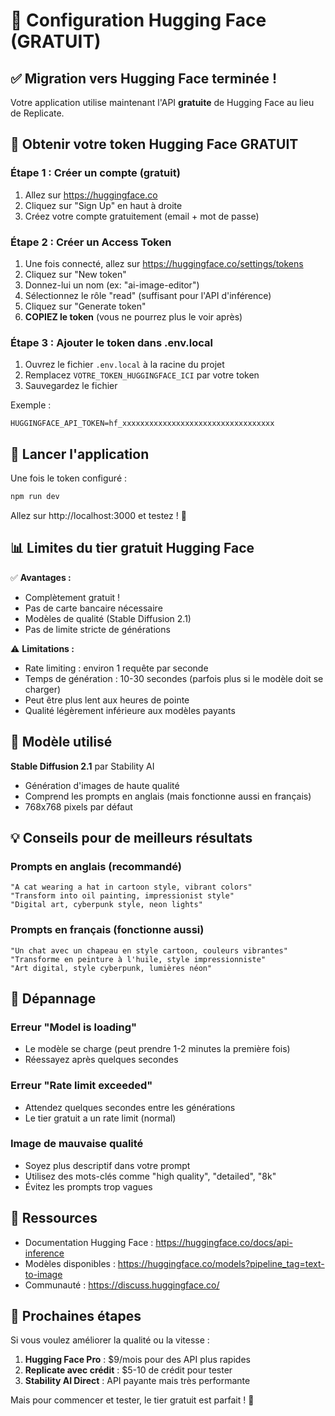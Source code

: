 # 🤗 Configuration Hugging Face (GRATUIT)

## ✅ Migration vers Hugging Face terminée !

Votre application utilise maintenant l'API **gratuite** de Hugging Face au lieu de Replicate.

## 🔑 Obtenir votre token Hugging Face GRATUIT

### Étape 1 : Créer un compte (gratuit)
1. Allez sur https://huggingface.co
2. Cliquez sur "Sign Up" en haut à droite
3. Créez votre compte gratuitement (email + mot de passe)

### Étape 2 : Créer un Access Token
1. Une fois connecté, allez sur https://huggingface.co/settings/tokens
2. Cliquez sur "New token"
3. Donnez-lui un nom (ex: "ai-image-editor")
4. Sélectionnez le rôle "read" (suffisant pour l'API d'inférence)
5. Cliquez sur "Generate token"
6. **COPIEZ le token** (vous ne pourrez plus le voir après)

### Étape 3 : Ajouter le token dans .env.local
1. Ouvrez le fichier `.env.local` à la racine du projet
2. Remplacez `VOTRE_TOKEN_HUGGINGFACE_ICI` par votre token
3. Sauvegardez le fichier

Exemple :
```env
HUGGINGFACE_API_TOKEN=hf_xxxxxxxxxxxxxxxxxxxxxxxxxxxxxxxxxx
```

## 🚀 Lancer l'application

Une fois le token configuré :

```bash
npm run dev
```

Allez sur http://localhost:3000 et testez ! 🎉

## 📊 Limites du tier gratuit Hugging Face

✅ **Avantages :**
- Complètement gratuit !
- Pas de carte bancaire nécessaire
- Modèles de qualité (Stable Diffusion 2.1)
- Pas de limite stricte de générations

⚠️ **Limitations :**
- Rate limiting : environ 1 requête par seconde
- Temps de génération : 10-30 secondes (parfois plus si le modèle doit se charger)
- Peut être plus lent aux heures de pointe
- Qualité légèrement inférieure aux modèles payants

## 🎨 Modèle utilisé

**Stable Diffusion 2.1** par Stability AI
- Génération d'images de haute qualité
- Comprend les prompts en anglais (mais fonctionne aussi en français)
- 768x768 pixels par défaut

## 💡 Conseils pour de meilleurs résultats

### Prompts en anglais (recommandé)
```
"A cat wearing a hat in cartoon style, vibrant colors"
"Transform into oil painting, impressionist style"
"Digital art, cyberpunk style, neon lights"
```

### Prompts en français (fonctionne aussi)
```
"Un chat avec un chapeau en style cartoon, couleurs vibrantes"
"Transforme en peinture à l'huile, style impressionniste"
"Art digital, style cyberpunk, lumières néon"
```

## 🔧 Dépannage

### Erreur "Model is loading"
- Le modèle se charge (peut prendre 1-2 minutes la première fois)
- Réessayez après quelques secondes

### Erreur "Rate limit exceeded"
- Attendez quelques secondes entre les générations
- Le tier gratuit a un rate limit (normal)

### Image de mauvaise qualité
- Soyez plus descriptif dans votre prompt
- Utilisez des mots-clés comme "high quality", "detailed", "8k"
- Évitez les prompts trop vagues

## 📖 Ressources

- Documentation Hugging Face : https://huggingface.co/docs/api-inference
- Modèles disponibles : https://huggingface.co/models?pipeline_tag=text-to-image
- Communauté : https://discuss.huggingface.co/

## 🎯 Prochaines étapes

Si vous voulez améliorer la qualité ou la vitesse :
1. **Hugging Face Pro** : $9/mois pour des API plus rapides
2. **Replicate avec crédit** : $5-10 de crédit pour tester
3. **Stability AI Direct** : API payante mais très performante

Mais pour commencer et tester, le tier gratuit est parfait ! 🚀

